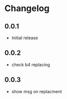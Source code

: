 # Changelog

## 0.0.1

- Initial release

## 0.0.2

- check b4 replacing

## 0.0.3

- show msg on replacment
